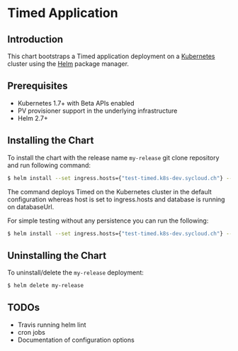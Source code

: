 # Timed Application

## Introduction

This chart bootstraps a Timed application deployment on a [Kubernetes](https://kubernetes.io) cluster using the [Helm](https://helm.sh) package manager.

## Prerequisites

- Kubernetes 1.7+ with Beta APIs enabled
- PV provisioner support in the underlying infrastructure
- Helm 2.7+

## Installing the Chart

To install the chart with the release name `my-release` git clone repository and run
following command:

```bash
$ helm install --set ingress.hosts={"test-timed.k8s-dev.sycloud.ch"} --name my-release .
```

The command deploys Timed on the Kubernetes cluster in the default configuration whereas host is set to ingress.hosts and database is running on databaseUrl.

For simple testing without any persistence you can run the following:

```bash
$ helm install --set ingress.hosts={"test-timed.k8s-dev.sycloud.ch"} --set postgresql.persistence.enabled=false --name test-release .
```

## Uninstalling the Chart

To uninstall/delete the `my-release` deployment:

```bash
$ helm delete my-release
```

## TODOs

* Travis running helm lint
* cron jobs
* Documentation of configuration options

